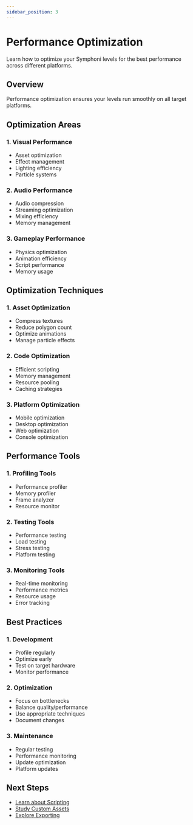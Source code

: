 ```yaml
---
sidebar_position: 3
---
```


# Performance Optimization

Learn how to optimize your Symphoni levels for the best performance across different platforms.

## Overview

Performance optimization ensures your levels run smoothly on all target platforms.

## Optimization Areas

### 1. Visual Performance
- Asset optimization
- Effect management
- Lighting efficiency
- Particle systems

### 2. Audio Performance
- Audio compression
- Streaming optimization
- Mixing efficiency
- Memory management

### 3. Gameplay Performance
- Physics optimization
- Animation efficiency
- Script performance
- Memory usage

## Optimization Techniques

### 1. Asset Optimization
- Compress textures
- Reduce polygon count
- Optimize animations
- Manage particle effects

### 2. Code Optimization
- Efficient scripting
- Memory management
- Resource pooling
- Caching strategies

### 3. Platform Optimization
- Mobile optimization
- Desktop optimization
- Web optimization
- Console optimization

## Performance Tools

### 1. Profiling Tools
- Performance profiler
- Memory profiler
- Frame analyzer
- Resource monitor

### 2. Testing Tools
- Performance testing
- Load testing
- Stress testing
- Platform testing

### 3. Monitoring Tools
- Real-time monitoring
- Performance metrics
- Resource usage
- Error tracking

## Best Practices

### 1. Development
- Profile regularly
- Optimize early
- Test on target hardware
- Monitor performance

### 2. Optimization
- Focus on bottlenecks
- Balance quality/performance
- Use appropriate techniques
- Document changes

### 3. Maintenance
- Regular testing
- Performance monitoring
- Update optimization
- Platform updates

## Next Steps

- [Learn about Scripting](/symphoni-composer/docs/advanced-features/scripting)
- [Study Custom Assets](/symphoni-composer/docs/advanced-features/custom-assets)
- [Explore Exporting](/symphoni-composer/docs/advanced-features/exporting) 